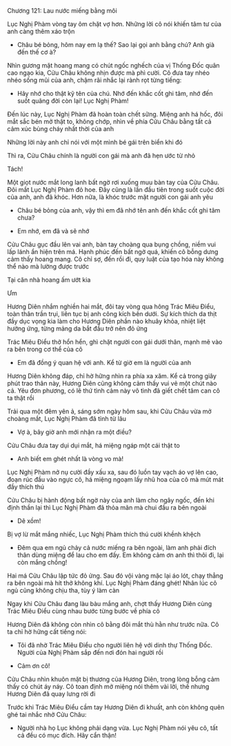 




Chương 121: Lau nước miếng bằng môi

Lục Nghị Phàm vòng tay ôm chặt vợ hơn. Những lời cô nói khiến tâm tư của anh càng thêm xáo trộn

- Châu bé bỏng, hôm nay em lạ thế? Sao lại gọi anh bằng chú? Anh già đến thế cơ à?

Nhìn gương mặt hoang mang có chút ngốc nghếch của vị Thống Đốc quân cao ngạo kia, Cửu Châu không nhịn được mà phì cười. Cô đưa tay nhéo nhéo sống mũi của anh, chậm rãi nhắc lại rành rọt từng tiếng:

- Hãy nhớ cho thật kỹ tên của chú. Nhớ đến khắc cốt ghi tâm, nhớ đến suốt quãng đời còn lại! Lục Nghị Phàm!

Đến lúc này, Lục Nghị Phàm đã hoàn toàn chết sững. Miệng anh há hốc, đôi mắt sắc bén mở thật to, không chớp, nhìn về phía Cửu Châu bằng tất cả cảm xúc bùng cháy nhất thời của anh

Những lời này anh chỉ nói với một mình bé gái trên biển khi đó

Thì ra, Cửu Châu chính là người con gái mà anh đã hẹn ước từ nhỏ

Tách!

Một giọt nước mắt long lanh bất ngờ rơi xuống muu bàn tay của Cửu Châu. Đôi mắt Lục Nghị Phàm đỏ hoe. Đây cũng là lần đầu tiên trong suốt cuộc đời của anh, anh đã khóc. Hơn nữa, là khóc trước mặt người con gái anh yêu

- Châu bé bỏng của anh, vậy thì em đã nhớ tên anh đến khắc cốt ghi tâm chưa?

- Em nhớ, em đã và sẽ nhớ

Cửu Châu gục đầu lên vai anh, bàn tay choàng qua bụng chồng, niềm vui lấp lánh ẩn hiện trên má. Hạnh phúc đến bất ngờ quá, khiến cô bỗng dưng cảm thấy hoang mang. Cô chỉ sợ, đến rồi đi, quy luật của tạo hóa này không thể nào mà lường được trước

Tại căn nhà hoang ấm ướt kia

Ưm

Hương Diên nhắm nghiền hai mắt, đôi tay vòng qua hông Trác Miêu Điểu, toàn thân trần trụi, liên tục bị anh công kích bên dưới. Sự kích thích da thịt đầy dục vọng kia làm cho Hương Diên phần nào khuây khỏa, nhiệt liệt hưởng ứng, từng mảng da bắt đầu trở nên đỏ ửng

Trác Miêu Điểu thở hổn hển, ghì chặt người con gái dưới thân, mạnh mẽ vào ra bên trong cơ thể của cô

- Em đã đồng ý quan hệ với anh. Kể từ giờ em là người của anh

Hương Diên không đáp, chỉ hờ hững nhìn ra phía xa xăm. Kể cả trong giây phút trao thân này, Hương Diên cũng không cảm thấy vui vẻ một chút nào cả. Yêu đơn phương, có lẽ thứ tình cảm này vô tình đã giết chết tâm can cô ta thật rồi

Trải qua một đêm yên ả, sáng sớm ngày hôm sau, khi Cửu Châu vừa mở choàng mắt, Lục Nghị Phàm đã tỉnh từ lâu

- Vợ à, bây giờ anh mới nhận ra một điều?

Cửu Châu đưa tay dụi dụi mắt, há miệng ngáp một cái thật to

- Anh biết em ghét nhất là vòng vo mà!

Lục Nghị Phàm nở nụ cười đầy xấu xa, sau đó luồn tay vạch áo vợ lên cao, đoạn rúc đầu vào ngực cô, há miệng ngoạm lấy nhũ hoa của cô mà mút mát đầy thích thú

Cửu Châu bị hành động bất ngờ này của anh làm cho ngây ngốc, đến khi định thần lại thì Lục Nghị Phàm đã thỏa mãn mà chui đầu ra bên ngoài

- Dê xồm!

Bị vợ lừ mắt mắng nhiếc, Lục Nghị Phàm thích thú cười khềnh khệch

- Đêm qua em ngủ chảy cả nước miếng ra bên ngoài, làm anh phải đích thân dùng miệng để lau cho em đấy. Em không cảm ơn anh thì thôi đi, lại còn mắng chồng!

Hai má Cửu Châu lập tức đỏ ửng. Sau đó vội vàng mặc lại áo lót, chạy thẳng ra bên ngoài mà hít thở không khí. Lục Nghị Phàm đáng ghét! Nhân lúc cô ngủ cũng không chịu tha, tùy ý làm càn

Ngay khi Cửu Châu đang làu bàu mắng anh, chợt thấy Hương Diên cùng Trác Miêu Điểu cùng nhau bước từng bước về phía cô

Hương Diên đã không còn nhìn cô bằng đôi mắt thù hằn như trước nữa. Cô ta chỉ hờ hững cất tiếng nói:

- Tôi đã nhờ Trác Miêu Điểu cho người liên hệ với dinh thự Thống Đốc. Người của Nghị Phàm sắp đến nơi đón hai người rồi

- Cảm ơn cô!

Cửu Châu nhìn khuôn mặt bị thương của Hương Diên, trong lòng bỗng cảm thấy có chút áy náy. Cô toan định mở miệng nói thêm vài lời, thế nhưng Hương Diên đã quay lưng rời đi

Trước khi Trác Miêu Điểu cầm tay Hương Diên đi khuất, anh còn không quên ghé tai nhắc nhở Cửu Châu:

- Người nhà họ Lục không phải dạng vừa. Lục Nghị Phàm nói yêu cô, tất cả đều có mục đích. Hãy cẩn thận!




